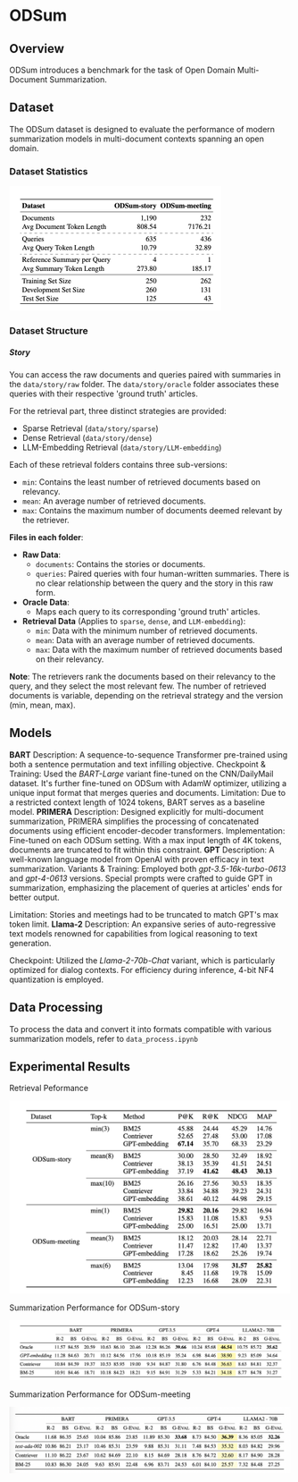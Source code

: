 # ODSum

## Overview

ODSum introduces a benchmark for the task of Open Domain Multi-Document Summarization. 
## Dataset

The ODSum dataset is designed to evaluate the performance of modern summarization models in multi-document contexts spanning an open domain.

### Dataset Statistics

<img src="img/dataset statistics.png" alt="image-20230930180308855" style="zoom:50%;" />

### Dataset Structure

##### Story

You can access the raw documents and queries paired with summaries in the `data/story/raw` folder. The `data/story/oracle` folder associates these queries with their respective 'ground truth' articles.

For the retrieval part, three distinct strategies are provided:

- Sparse Retrieval (`data/story/sparse`)
- Dense Retrieval (`data/story/dense`)
- LLM-Embedding Retrieval (`data/story/LLM-embedding`)

Each of these retrieval folders contains three sub-versions:

- `min`: Contains the least number of retrieved documents based on relevancy.
- `mean`: An average number of retrieved documents.
- `max`: Contains the maximum number of documents deemed relevant by the retriever.

**Files in each folder**:

- **Raw Data**:
  - `documents`: Contains the stories or documents.
  - `queries`: Paired queries with four human-written summaries. There is no clear relationship between the query and the story in this raw form.
- **Oracle Data**:
  - Maps each query to its corresponding 'ground truth' articles.
- **Retrieval Data** (Applies to `sparse`, `dense`, and `LLM-embedding`):
  - `min`: Data with the minimum number of retrieved documents.
  - `mean`: Data with an average number of retrieved documents.
  - `max`: Data with the maximum number of retrieved documents based on their relevancy.

**Note**: The retrievers rank the documents based on their relevancy to the query, and they select the most relevant few. The number of retrieved documents is variable, depending on the retrieval strategy and the version (min, mean, max).

## Models

**BART**
Description: A sequence-to-sequence Transformer pre-trained using both a sentence permutation and text infilling objective.
Checkpoint & Training: Used the *BART-Large* variant fine-tuned on the CNN/DailyMail dataset. It's further fine-tuned on ODSum with AdamW optimizer, utilizing a unique input format that merges queries and documents.
Limitation: Due to a restricted context length of 1024 tokens, BART serves as a baseline model.
**PRIMERA**
Description: Designed explicitly for multi-document summarization, PRIMERA simplifies the processing of concatenated documents using efficient encoder-decoder transformers.
Implementation: Fine-tuned on each ODSum setting. With a max input length of 4K tokens, documents are truncated to fit within this constraint.
**GPT**
Description: A well-known language model from OpenAI with proven efficacy in text summarization.
Variants & Training: Employed both *gpt-3.5-16k-turbo-0613* and *gpt-4-0613* versions. Special prompts were crafted to guide GPT in summarization, emphasizing the placement of queries at articles' ends for better output.

Limitation: Stories and meetings had to be truncated to match GPT's max token limit.
**Llama-2**
Description: An expansive series of auto-regressive text models renowned for capabilities from logical reasoning to text generation.

Checkpoint: Utilized the *Llama-2-70b-Chat* variant, which is particularly optimized for dialog contexts. For efficiency during inference, 4-bit NF4 quantization is employed.




## Data Processing

To process the data and convert it into formats compatible with various summarization models, refer to `data_process.ipynb`

## Experimental Results

Retrieval Peformance

<img src="./img/RetPer.png" alt="image-20230930180329172" style="zoom:50%;" />



Summarization Performance for ODSum-story

![image-20230930180356879](./img/SumPerStory.png)



Summarization Performance for ODSum-meeting

![image-20230930180422951](./img/SumPerMeeting.png)
